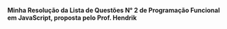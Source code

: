 **Minha Resolução da Lista de Questões N° 2 de Programação Funcional em JavaScript, proposta pelo Prof. Hendrik**
